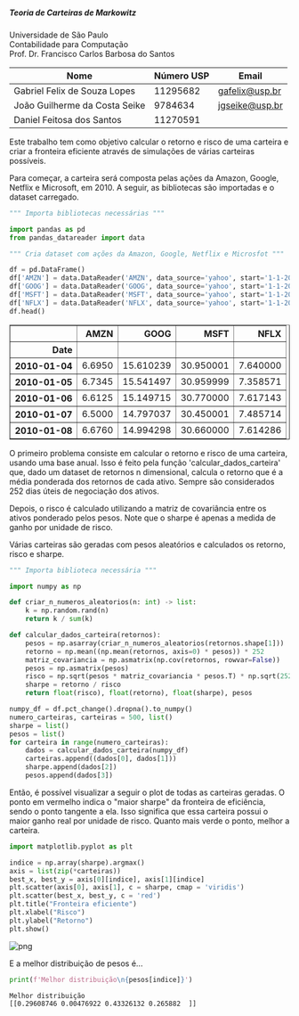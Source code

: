 ##### Teoria de Carteiras de Markowitz
Universidade de São Paulo  
Contabilidade para Computação  
Prof. Dr. Francisco Carlos Barbosa do Santos  

| Nome | Número USP | Email
| ----------- | ----------- | -----------
| Gabriel Felix de Souza Lopes | 11295682 | gafelix@usp.br
| João Guilherme da Costa Seike | 9784634 | jgseike@usp.br
| Daniel Feitosa dos Santos | 11270591 | 
Este trabalho tem como objetivo calcular o retorno e risco de uma carteira e criar a fronteira eficiente através de simulações de várias carteiras possíveis.

Para começar, a carteira será composta pelas ações da Amazon, Google, Netflix e Microsoft, em 2010. A seguir, as bibliotecas são importadas e o dataset carregado.


```python
""" Importa bibliotecas necessárias """

import pandas as pd 
from pandas_datareader import data
```


```python
""" Cria dataset com ações da Amazon, Google, Netflix e Microsfot """

df = pd.DataFrame()
df['AMZN'] = data.DataReader('AMZN', data_source='yahoo', start='1-1-2010')['Close']
df['GOOG'] = data.DataReader('GOOG', data_source='yahoo', start='1-1-2010')['Close']
df['MSFT'] = data.DataReader('MSFT', data_source='yahoo', start='1-1-2010')['Close']
df['NFLX'] = data.DataReader('NFLX', data_source='yahoo', start='1-1-2010')['Close']
df.head()
```




<div>
<style scoped>
    .dataframe tbody tr th:only-of-type {
        vertical-align: middle;
    }

    .dataframe tbody tr th {
        vertical-align: top;
    }

    .dataframe thead th {
        text-align: right;
    }
</style>
<table border="1" class="dataframe">
  <thead>
    <tr style="text-align: right;">
      <th></th>
      <th>AMZN</th>
      <th>GOOG</th>
      <th>MSFT</th>
      <th>NFLX</th>
    </tr>
    <tr>
      <th>Date</th>
      <th></th>
      <th></th>
      <th></th>
      <th></th>
    </tr>
  </thead>
  <tbody>
    <tr>
      <th>2010-01-04</th>
      <td>6.6950</td>
      <td>15.610239</td>
      <td>30.950001</td>
      <td>7.640000</td>
    </tr>
    <tr>
      <th>2010-01-05</th>
      <td>6.7345</td>
      <td>15.541497</td>
      <td>30.959999</td>
      <td>7.358571</td>
    </tr>
    <tr>
      <th>2010-01-06</th>
      <td>6.6125</td>
      <td>15.149715</td>
      <td>30.770000</td>
      <td>7.617143</td>
    </tr>
    <tr>
      <th>2010-01-07</th>
      <td>6.5000</td>
      <td>14.797037</td>
      <td>30.450001</td>
      <td>7.485714</td>
    </tr>
    <tr>
      <th>2010-01-08</th>
      <td>6.6760</td>
      <td>14.994298</td>
      <td>30.660000</td>
      <td>7.614286</td>
    </tr>
  </tbody>
</table>
</div>



O primeiro problema consiste em calcular o retorno e risco de uma carteira, usando uma base anual. Isso é feito pela função 'calcular_dados_carteira' que, dado um dataset de retornos n dimensional, calcula o retorno que é a média ponderada dos retornos de cada ativo. Sempre são considerados 252 dias úteis de negociação dos ativos.

Depois, o risco é calculado utilizando a matriz de covariância entre os ativos ponderado pelos pesos. Note que o sharpe é apenas a medida de ganho por unidade de risco.

Várias carteiras são geradas com pesos aleatórios e calculados os retorno, risco e sharpe.


```python
""" Importa biblioteca necessária """

import numpy as np

def criar_n_numeros_aleatorios(n: int) -> list:
    k = np.random.rand(n)
    return k / sum(k)

def calcular_dados_carteira(retornos):
    pesos = np.asarray(criar_n_numeros_aleatorios(retornos.shape[1]))
    retorno = np.mean((np.mean(retornos, axis=0) * pesos)) * 252
    matriz_covariancia = np.asmatrix(np.cov(retornos, rowvar=False))
    pesos = np.asmatrix(pesos)
    risco = np.sqrt(pesos * matriz_covariancia * pesos.T) * np.sqrt(252)
    sharpe = retorno / risco
    return float(risco), float(retorno), float(sharpe), pesos

numpy_df = df.pct_change().dropna().to_numpy()
numero_carteiras, carteiras = 500, list()
sharpe = list()
pesos = list()
for carteira in range(numero_carteiras):
    dados = calcular_dados_carteira(numpy_df)
    carteiras.append((dados[0], dados[1]))
    sharpe.append(dados[2])
    pesos.append(dados[3])
```

Então, é possível visualizar a seguir o plot de todas as carteiras geradas. O ponto em vermelho indica o "maior sharpe" da fronteira de eficiência, sendo o ponto tangente a ela. Isso significa que essa carteira possui o maior ganho real por unidade de risco. Quanto mais verde o ponto, melhor a carteira.


```python
import matplotlib.pyplot as plt

indice = np.array(sharpe).argmax()
axis = list(zip(*carteiras))
best_x, best_y = axis[0][indice], axis[1][indice]
plt.scatter(axis[0], axis[1], c = sharpe, cmap = 'viridis')
plt.scatter(best_x, best_y, c = 'red')
plt.title("Fronteira eficiente")
plt.xlabel("Risco")
plt.ylabel("Retorno")
plt.show()
```


    
![png](marko_files/marko_6_0.png)
    


E a melhor distribuição de pesos é...


```python
print(f'Melhor distribuição\n{pesos[indice]}')
```

    Melhor distribuição
    [[0.29608746 0.00476922 0.43326132 0.265882  ]]
    
